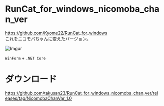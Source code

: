 # RunCat_for_windows_nicomoba_chan_ver

https://github.com/Kyome22/RunCat_for_windows  
これをニコモバちゃんに変えたバージョン。

![Imgur](https://imgur.com/ghhYzL3.png)

`WinForm` + `.NET Core`

# ダウンロード
https://github.com/takusan23/RunCat_for_windows_nicomoba_chan_ver/releases/tag/NicomobaChanVar_1.0

